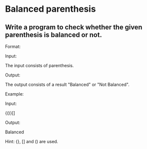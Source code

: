 # Balanced parenthesis
## Write a program to check whether the given parenthesis is balanced or not.



Format:

Input:

The input consists of parenthesis.

Output:

The output consists of a result "Balanced" or "Not Balanced".



Example:

Input:

{()}[]

Output:

Balanced

Hint: {}, [] and () are used.